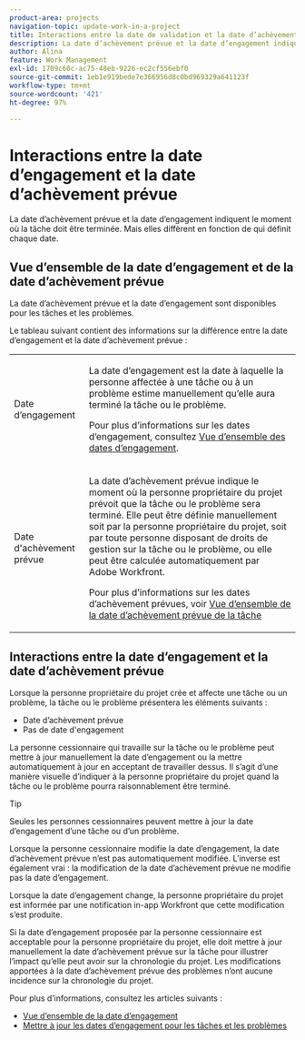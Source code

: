 ```yaml
---
product-area: projects
navigation-topic: update-work-in-a-project
title: Interactions entre la date de validation et la date d’achèvement planifiée
description: La date d’achèvement prévue et la date d’engagement indiquent le moment où la tâche doit être terminée. Mais elles diffèrent en fonction de qui définit chaque date.
author: Alina
feature: Work Management
exl-id: 1709c60c-ac75-48eb-9226-ec2cf556ebf0
source-git-commit: 1eb1e919bede7e366956d8c0bd969329a641123f
workflow-type: tm+mt
source-wordcount: '421'
ht-degree: 97%

---
```


# Interactions entre la date d’engagement et la date d’achèvement prévue

<!--
this article has mostly information that is repeated from the articles linked from here. I left it in here for searchability's sake.
-->

La date d’achèvement prévue et la date d’engagement indiquent le moment où la tâche doit être terminée. Mais elles diffèrent en fonction de qui définit chaque date.

## Vue d’ensemble de la date d’engagement et de la date d’achèvement prévue

La date d’achèvement prévue et la date d’engagement sont disponibles pour les tâches et les problèmes.

Le tableau suivant contient des informations sur la différence entre la date d’engagement et la date d’achèvement prévue :

<table style="table-layout:auto"> 
 <col> 
 <col> 
 <tbody> 
  <tr> 
   <td role="rowheader">Date d’engagement</td> 
   <td> <p>La date d’engagement est la date à laquelle la personne affectée à une tâche ou à un problème estime manuellement qu’elle aura terminé la tâche ou le problème.</p> <p>Pour plus d’informations sur les dates d’engagement, consultez <a href="../../../manage-work/projects/updating-work-in-a-project/overview-of-commit-dates.md" class="MCXref xref">Vue d’ensemble des dates d’engagement</a>.</p> </td> 
  </tr> 
  <tr> 
   <td role="rowheader">Date d'achèvement prévue</td> 
   <td> <p>La date d’achèvement prévue indique le moment où la personne propriétaire du projet prévoit que la tâche ou le problème sera terminé. Elle peut être définie manuellement soit par la personne propriétaire du projet, soit par toute personne disposant de droits de gestion sur la tâche ou le problème, ou elle peut être calculée automatiquement par Adobe Workfront.</p> <p>Pour plus d’informations sur les dates d’achèvement prévues, voir <a href="../../../manage-work/tasks/task-information/task-planned-completion-date.md" class="MCXref xref">Vue d’ensemble de la date d’achèvement prévue de la tâche</a></p> </td> 
  </tr> 
 </tbody> 
</table>

## Interactions entre la date d’engagement et la date d’achèvement prévue

Lorsque la personne propriétaire du projet crée et affecte une tâche ou un problème, la tâche ou le problème présentera les éléments suivants :

* Date d’achèvement prévue
* Pas de date d&#39;engagement

La personne cessionnaire qui travaille sur la tâche ou le problème peut mettre à jour manuellement la date d’engagement ou la mettre automatiquement à jour en acceptant de travailler dessus. Il s’agit d’une manière visuelle d’indiquer à la personne propriétaire du projet quand la tâche ou le problème pourra raisonnablement être terminé.

>[!TIP]
>
>Seules les personnes cessionnaires peuvent mettre à jour la date d’engagement d’une tâche ou d’un problème.

Lorsque la personne cessionnaire modifie la date d’engagement, la date d’achèvement prévue n’est pas automatiquement modifiée. L’inverse est également vrai : la modification de la date d’achèvement prévue ne modifie pas la date d’engagement.

Lorsque la date d’engagement change, la personne propriétaire du projet est informée par une notification in-app Workfront que cette modification s’est produite.

Si la date d’engagement proposée par la personne cessionnaire est acceptable pour la personne propriétaire du projet, elle doit mettre à jour manuellement la date d’achèvement prévue sur la tâche pour illustrer l’impact qu’elle peut avoir sur la chronologie du projet. Les modifications apportées à la date d’achèvement prévue des problèmes n’ont aucune incidence sur la chronologie du projet.

Pour plus d’informations, consultez les articles suivants :

* [Vue d’ensemble de la date d’engagement](../../../manage-work/projects/updating-work-in-a-project/overview-of-commit-dates.md)
* [Mettre à jour les dates d’engagement pour les tâches et les problèmes](../../../manage-work/projects/updating-work-in-a-project/update-commit-date-on-tasks-and-issues.md)
